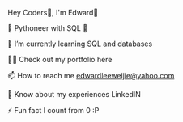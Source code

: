Hey Coders🤖, I'm Edward🐉

🐍 Pythoneer with SQL 🐍

<!---
edwardleewj/edwardleewj is a ✨ special ✨ repository because its `README.md` (this file) appears on your GitHub profile.
You can click the Preview link to take a look at your changes.
--->

🌱 I’m currently learning SQL and databases

👨‍💻 Check out my portfolio here

📫 How to reach me edwardleeweijie@yahoo.com

📄 Know about my experiences LinkedIN

⚡ Fun fact I count from 0 :P
